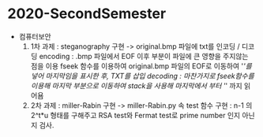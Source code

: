 # 2020-SecondSemester
- 컴퓨터보안
  1. 1차 과제 : steganography 구현
    -> original.bmp 파일에 txt를 인코딩 / 디코딩
        encoding : .bmp 파일에서 EOF 이후 부분이 파일에 큰 영향을 주지않는 점을 이용
        fseek 함수를 이용하여 original.bmp 파일의 EOF로 이동하여 '*'를 넣어 마지막임을 표시한 후, TXT를 삽입
        decoding : 마찬가지로 fseek함수를 이용해 마지막 부분으로 이동하여 stack을 사용해 마지막에서 부터 '*' 까지 읽어욤
   2. 2차 과제 : miller-Rabin 구현
    -> miller-Rabin.py 속 test 함수 구현 :  n-1 의 2^t*u 형태를 구해주고 RSA test와 Fermat test로 prime number 인지 아닌지 검사.
